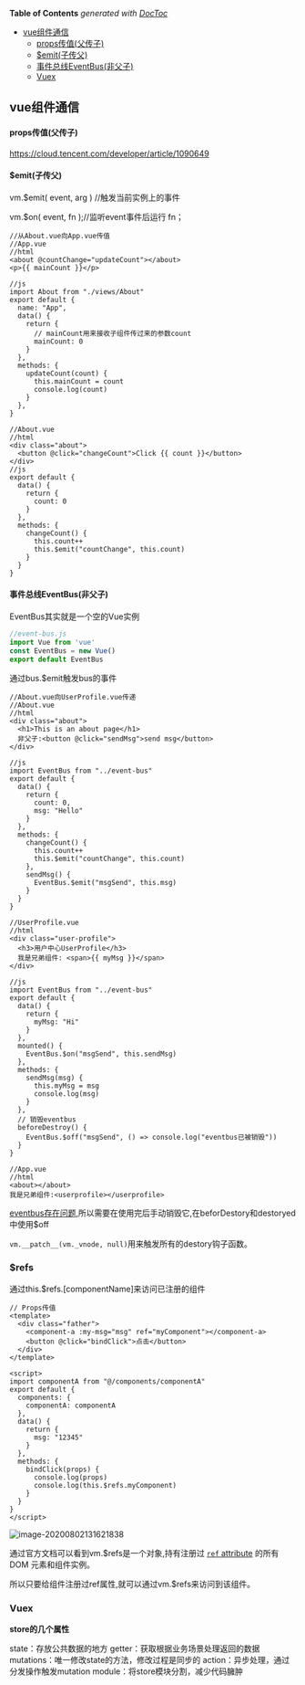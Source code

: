 <!-- START doctoc generated TOC please keep comment here to allow auto update -->
<!-- DON'T EDIT THIS SECTION, INSTEAD RE-RUN doctoc TO UPDATE -->
**Table of Contents**  *generated with [DocToc](https://github.com/thlorenz/doctoc)*

- [vue组件通信](#vue%E7%BB%84%E4%BB%B6%E9%80%9A%E4%BF%A1)
    - [props传值(父传子)](#props%E4%BC%A0%E5%80%BC%E7%88%B6%E4%BC%A0%E5%AD%90)
    - [$emit(子传父)](#emit%E5%AD%90%E4%BC%A0%E7%88%B6)
    - [事件总线EventBus(非父子)](#%E4%BA%8B%E4%BB%B6%E6%80%BB%E7%BA%BFeventbus%E9%9D%9E%E7%88%B6%E5%AD%90)
  - [Vuex](#vuex)

<!-- END doctoc generated TOC please keep comment here to allow auto update -->

## vue组件通信

#### props传值(父传子)

https://cloud.tencent.com/developer/article/1090649

#### $emit(子传父)

vm.$emit( event, arg ) //触发当前实例上的事件

vm.$on( event, fn );//监听event事件后运行 fn； 

```vue
//从About.vue向App.vue传值
//App.vue
//html
<about @countChange="updateCount"></about>
<p>{{ mainCount }}</p>

//js
import About from "./views/About"
export default {
  name: "App",
  data() {
    return {
      // mainCount用来接收子组件传过来的参数count
      mainCount: 0
    }
  },
  methods: {
    updateCount(count) {
      this.mainCount = count
      console.log(count)
    }
  },
}
```

```vue
//About.vue
//html
<div class="about">
  <button @click="changeCount">Click {{ count }}</button>
</div>
//js
export default {
  data() {
    return {
      count: 0
    }
  },
  methods: {
    changeCount() {
      this.count++
      this.$emit("countChange", this.count)
    }
  }
}
```



#### 事件总线EventBus(非父子)

EventBus其实就是一个空的Vue实例

```js
//event-bus.js
import Vue from 'vue'
const EventBus = new Vue()
export default EventBus
```

通过bus.$emit触发bus的事件

```vue
//About.vue向UserProfile.vue传递
//About.vue
//html
<div class="about">
  <h1>This is an about page</h1>
  非父子:<button @click="sendMsg">send msg</button>
</div>

//js
import EventBus from "../event-bus"
export default {
  data() {
    return {
      count: 0,
      msg: "Hello"
    }
  },
  methods: {
    changeCount() {
      this.count++
      this.$emit("countChange", this.count)
    },
    sendMsg() {
      EventBus.$emit("msgSend", this.msg)
    }
  }
}
```

```vue
//UserProfile.vue
//html
<div class="user-profile">
  <h3>用户中心UserProfile</h3>
  我是兄弟组件: <span>{{ myMsg }}</span>
</div>

//js
import EventBus from "../event-bus"
export default {
  data() {
    return {
      myMsg: "Hi"
    }
  },
  mounted() {
    EventBus.$on("msgSend", this.sendMsg)
  },
  methods: {
    sendMsg(msg) {
      this.myMsg = msg
      console.log(msg)
    }
  },
  // 销毁eventbus
  beforeDestroy() {
    EventBus.$off("msgSend", () => console.log("eventbus已被销毁"))
  }
}
```

```vue
//App.vue
//html
<about></about>
我是兄弟组件:<userprofile></userprofile>
```

[eventbus存在问题](https://juejin.im/post/5d358280e51d4556bc06704d#heading-5),所以需要在使用完后手动销毁它,在beforDestory和destoryed中使用$off

`vm.__patch__(vm._vnode, null)`用来触发所有的destory钩子函数。

### $refs

通过this.$refs.[componentName]来访问已注册的组件

```vue
// Props传值
<template>
  <div class="father">
    <component-a :my-msg="msg" ref="myComponent"></component-a>
    <button @click="bindClick">点击</button>
  </div>
</template>

<script>
import componentA from "@/components/componentA"
export default {
  components: {
    componentA: componentA
  },
  data() {
    return {
      msg: "12345"
    }
  },
  methods: {
    bindClick(props) {
      console.log(props)
      console.log(this.$refs.myComponent)
    }
  }
}
</script>
```

![image-20200802131621838](https://minimax-1256590847.cos.ap-shanghai.myqcloud.com/img/image-20200802131621838.png)

通过官方文档可以看到vm.$refs是一个对象,持有注册过 [`ref` attribute](https://cn.vuejs.org/v2/api/#ref) 的所有 DOM 元素和组件实例。

所以只要给组件注册过ref属性,就可以通过vm.$refs来访问到该组件。

### Vuex

**store的几个属性**

state：存放公共数据的地方
getter：获取根据业务场景处理返回的数据
mutations：唯一修改state的方法，修改过程是同步的
action：异步处理，通过分发操作触发mutation
module：将store模块分割，减少代码臃肿
